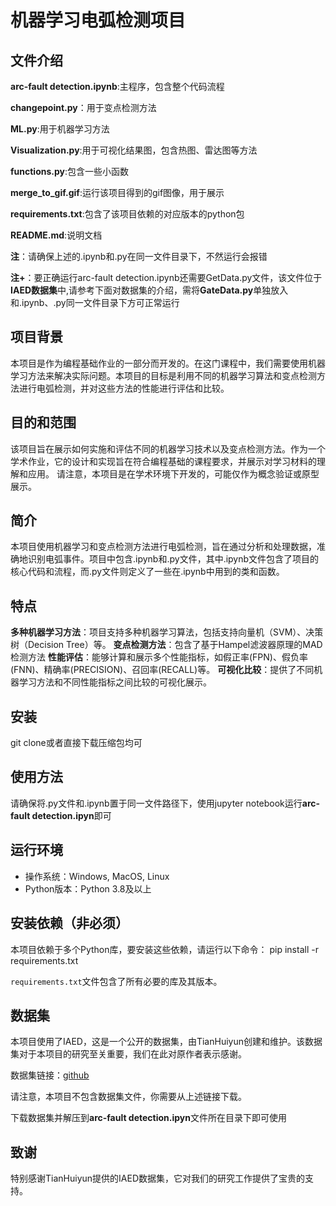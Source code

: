 # 机器学习电弧检测项目
## 文件介绍
**arc-fault detection.ipynb**:主程序，包含整个代码流程

**changepoint.py**：用于变点检测方法

**ML.py**:用于机器学习方法

**Visualization.py**:用于可视化结果图，包含热图、雷达图等方法

**functions.py**:包含一些小函数

**merge_to_gif.gif**:运行该项目得到的gif图像，用于展示

**requirements.txt**:包含了该项目依赖的对应版本的python包

**README.md**:说明文档

**注**：请确保上述的.ipynb和.py在同一文件目录下，不然运行会报错

**注+**：要正确运行arc-fault detection.ipynb还需要GetData.py文件，该文件位于**IAED数据集**中,请参考下面对数据集的介绍，需将**GateData.py**单独放入和.ipynb、.py同一文件目录下方可正常运行

## 项目背景

本项目是作为编程基础作业的一部分而开发的。在这门课程中，我们需要使用机器学习方法来解决实际问题。本项目的目标是利用不同的机器学习算法和变点检测方法进行电弧检测，并对这些方法的性能进行评估和比较。

## 目的和范围

该项目旨在展示如何实施和评估不同的机器学习技术以及变点检测方法。作为一个学术作业，它的设计和实现旨在符合编程基础的课程要求，并展示对学习材料的理解和应用。
请注意，本项目是在学术环境下开发的，可能仅作为概念验证或原型展示。

## 简介
本项目使用机器学习和变点检测方法进行电弧检测，旨在通过分析和处理数据，准确地识别电弧事件。项目中包含.ipynb和.py文件，其中.ipynb文件包含了项目的核心代码和流程，而.py文件则定义了一些在.ipynb中用到的类和函数。

## 特点
**多种机器学习方法**：项目支持多种机器学习算法，包括支持向量机（SVM）、决策树（Decision Tree）等。
**变点检测方法**：包含了基于Hampel滤波器原理的MAD检测方法
**性能评估**：能够计算和展示多个性能指标，如假正率(FPN)、假负率(FNN)、精确率(PRECISION)、召回率(RECALL)等。
**可视化比较**：提供了不同机器学习方法和不同性能指标之间比较的可视化展示。

## 安装
git clone或者直接下载压缩包均可

## 使用方法
请确保将.py文件和.ipynb置于同一文件路径下，使用jupyter notebook运行**arc-fault detection.ipyn**即可

## 运行环境

- 操作系统：Windows, MacOS, Linux
- Python版本：Python 3.8及以上

## 安装依赖（非必须）

本项目依赖于多个Python库，要安装这些依赖，请运行以下命令：
pip install -r requirements.txt

`requirements.txt`文件包含了所有必要的库及其版本。


## 数据集

本项目使用了IAED，这是一个公开的数据集，由TianHuiyun创建和维护。该数据集对于本项目的研究至关重要，我们在此对原作者表示感谢。

数据集链接：[github](https://github.com/inteverdata/IAED)

请注意，本项目不包含数据集文件，你需要从上述链接下载。

下载数据集并解压到**arc-fault detection.ipyn**文件所在目录下即可使用

## 致谢

特别感谢TianHuiyun提供的IAED数据集，它对我们的研究工作提供了宝贵的支持。

